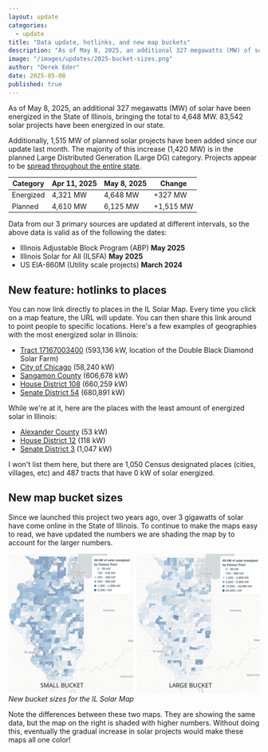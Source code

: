 ```yaml
---
layout: update
categories:
  - update
title: "Data update, hotlinks, and new map buckets"
description: "As of May 8, 2025, an additional 327 megawatts (MW) of solar have been energized in the State of Illinois, bringing the total to 4,648 MW. 83,542 solar projects have been energized in our state."
image: "/images/updates/2025-bucket-sizes.png"
author: "Derek Eder"
date: 2025-05-08
published: true
---
```


As of May 8, 2025, an additional 327 megawatts (MW) of solar have been energized in the State of Illinois, bringing the total to 4,648 MW. 83,542 solar projects have been energized in our state.

Additionally, 1,515 MW of planned solar projects have been added since our update last month. The majority of this increase (1,420 MW) is in the planned Large Distributed Generation (Large DG) category. Projects appear to be [spread throughout the entire state](/index.html#/?status=planned&category=dg_large_kw).

<table class='table'>
  <thead>
    <tr>
      <th>Category</th>
      <th>Apr 11, 2025</th>
      <th>May 8, 2025</th>
      <th>Change</th>
    </tr>
  </thead>
  <tbody>
    <tr>
      <td>Energized</td>
      <td>4,321 MW</td>
      <td>4,648 MW</td>
      <td>+327 MW</td>
    </tr>
    <tr>
      <td>Planned</td>
      <td>4,610 MW</td>
      <td>6,125 MW</td>
      <td>+1,515 MW</td>
    </tr>
  </tbody>
</table>

Data from our 3 primary sources are updated at different intervals, so the above data is valid as of the following the dates:

* Illinois Adjustable Block Program (ABP) **May 2025**
* Illinois Solar for All (ILSFA) **May 2025**
* US EIA-860M (Utility scale projects) **March 2024**

## New feature: hotlinks to places

You can now link directly to places in the IL Solar Map. Every time you click on a map feature, the URL will update. You can then share this link around to point people to specific locations. Here's a few examples of geographies with the most energized solar in Illinois:

* [Tract 17167003400](https://ilsolarmap.com/#/?geography=tracts&id=17167003400) (593,136 kW, location of the Double Black Diamond Solar Farm)
* [City of Chicago](https://ilsolarmap.com/#/?geography=places&id=chicago%20city) (58,240 kW)
* [Sangamon County](https://ilsolarmap.com/#/?geography=counties&id=sangamon) (606,678 kW)
* [House District 108](https://ilsolarmap.com/#/?geography=il-house&id=108) (660,259 kW)
* [Senate District 54](https://ilsolarmap.com/#/?geography=il-senate&id=54) (680,891 kW)

While we're at it, here are the places with the least amount of energized solar in Illinois:

* [Alexander County](https://ilsolarmap.com/#/?geography=counties&id=alexander) (53 kW)
* [House District 12](https://ilsolarmap.com/#/?geography=il-house&id=12) (118 kW)
* [Senate District 3](https://ilsolarmap.com/#/?geography=il-senate&id=3)  (1,047 kW)

I won't list them here, but there are 1,050 Census designated places (cities, villages, etc) and 487 tracts that have 0 kW of solar energized.

## New map bucket sizes

Since we launched this project two years ago, over 3 gigawatts of solar have come online in the State of Illinois. To continue to make the maps easy to read, we have updated the numbers we are shading the map by to account for the larger numbers.

<p>
  <img src="/images/updates/2025-bucket-sizes.png" alt="New bucket sizes for the IL Solar Map" class="img-thumbnail" /><br /><em>New bucket sizes for the IL Solar Map</em>
</p>

Note the differences between these two maps. They are showing the same data, but the map on the right is shaded with higher numbers. Without doing this, eventually the gradual increase in solar projects would make these maps all one color!